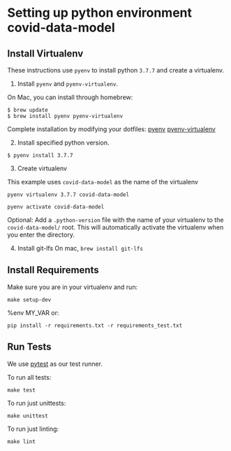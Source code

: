 # Setting up python environment covid-data-model

## Install Virtualenv

These instructions use `pyenv` to install python `3.7.7` and create a virtualenv.

1. Install `pyenv` and `pyenv-virtualenv`.

On Mac, you can install through homebrew:

```
$ brew update
$ brew install pyenv pyenv-virtualenv
```

Complete installation by modifying your dotfiles: [pyenv](https://github.com/pyenv/pyenv#basic-github-checkout)
[pyenv-virtualenv](https://github.com/pyenv/pyenv-virtualenv#installing-with-homebrew-for-macos-users)

2. Install specified python version.

```
$ pyenv install 3.7.7
```

3. Create virtualenv

This example uses `covid-data-model` as the name of the virtualenv

```
pyenv virtualenv 3.7.7 covid-data-model
```

```
pyenv activate covid-data-model
```

Optional: Add a `.python-version` file with the name of your virtualenv to the `covid-data-model/` root.
This will automatically activate the virtualenv when you enter the directory.

4. Install git-lfs
   On mac, `brew install git-lfs`

## Install Requirements

Make sure you are in your virtualenv and run:

```
make setup-dev
```
%env MY_VAR
or:

```
pip install -r requirements.txt -r requirements_test.txt
```

## Run Tests

We use [pytest](https://docs.pytest.org/en/latest/contents.html) as our test runner.

To run all tests:

```
make test
```

To run just unittests:

```
make unittest
```

To run just linting:

```
make lint
```
